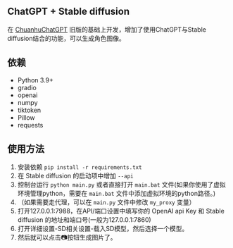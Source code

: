## ChatGPT + Stable diffusion
在 [ChuanhuChatGPT](https://github.com/GaiZhenbiao/ChuanhuChatGPT) 旧版的基础上开发，增加了使用ChatGPT与Stable diffusion结合的功能，可以生成角色图像。

## 依赖
- Python 3.9+
- gradio
- openai
- numpy
- tiktoken
- Pillow
- requests

## 使用方法
1. 安装依赖 `pip install -r requirements.txt`
2. 在 Stable diffusion 的启动项中增加 `--api` 
3. 控制台运行 `python main.py` 或者直接打开 `main.bat` 文件(如果你使用了虚拟环境管理python，需要在 `main.bat` 文件中添加虚拟环境的python路径。)
4. （如果需要走代理，可以在 `main.py` 文件中修改 `my_proxy` 变量）
5. 打开127.0.0.1:7988，在API/端口设置中填写你的 OpenAI api Key 和 Stable diffusion 的地址和端口号(一般为127.0.0.1:7860)
6. 打开详细设置-SD相关设置-载入SD模型，然后选择一个模型。
7. 然后就可以点击📷按钮生成图片了。
